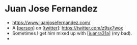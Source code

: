 # Juan Jose Fernandez
- https://www.juanjosefernandez.com/
- A [[person]] on [[twitter]]: https://twitter.com/z9sx7wox
- Sometimes I get him mixed up with [[juanra31a]] (my bad).
- 

[//begin]: # "Autogenerated link references for markdown compatibility"
[person]: person.md "Person"
[twitter]: twitter.md "Twitter"
[juanra31a]: juanra31a.md "Juanra31a"
[//end]: # "Autogenerated link references"